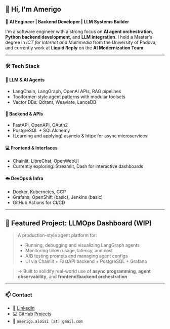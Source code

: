 ## 👋 Hi, I'm Amerigo

🎯 **AI Engineer | Backend Developer | LLM Systems Builder**

I'm a software engineer with a strong focus on **AI agent orchestration**, **Python backend development**, and **LLM integration**. I hold a Master's degree in *ICT for Internet and Multimedia* from the University of Padova, and currently work at **Liquid Reply** on the **AI Modernization Team**.

---

### 🛠 Tech Stack

#### 🧠 LLM & AI Agents
- LangChain, LangGraph, OpenAI APIs, RAG pipelines
- Toolformer-style agent patterns with modular toolsets
- Vector DBs: Qdrant, Weaviate, LanceDB

#### 🔌 Backend & APIs
- FastAPI, OpenAPI, OAuth2
- PostgreSQL + SQLAlchemy
- (Learning and applying) asyncio & httpx for async microservices

#### 💻 Frontend & Interfaces
- Chainlit, LibreChat, OpenWebUI
- Currently exploring: Streamlit, Dash for interactive dashboards

#### ☁️ DevOps & Infra
- Docker, Kubernetes, GCP
- Grafana, OpenShift (basic), Jenkins (basic)
- GitHub Actions for CI/CD

---

## 🚀 Featured Project: **LLMOps Dashboard (WIP)**

> A production-style agent platform for:
> - Running, debugging and visualizing LangGraph agents
> - Monitoring token usage, latency, and cost
> - A/B testing prompts and managing agent configs
> - UI via Chainlit + FastAPI backend + PostgreSQL + Grafana

> → Built to solidify real-world use of **async programming**, **agent observability**, and **frontend/backend orchestration**

---

### 📫 Contact

- 💼 [LinkedIn](https://www.linkedin.com/in/amerigo-aloisi-b97a1213a/)  
- 💻 [GitHub Projects](https://github.com/Amerigo25)  
- 📧 `amerigo.aloisi [at] gmail.com`
